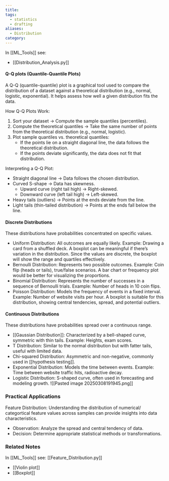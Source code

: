 ```yaml
---
title: 
tags:
  - statistics
  - drafting
aliases:
  - Distribution
category:
---
```

In [[ML_Tools]] see:
- [[Distribution_Analysis.py]]

#### Q-Q plots (Quantile-Quantile Plots)

A Q-Q (quantile-quantile) plot is a graphical tool used to compare the distribution of a dataset against a theoretical distribution (e.g., normal, logistic, exponential). It helps assess how well a given distribution fits the data.

How Q-Q Plots Work:

1. Sort your dataset → Compute the sample quantiles (percentiles).
2. Compute the theoretical quantiles → Take the same number of points from the theoretical distribution (e.g., normal, logistic).
3. Plot sample quantiles vs. theoretical quantiles:
    - If the points lie on a straight diagonal line, the data follows the theoretical distribution.
    - If the points deviate significantly, the data does not fit that distribution.

Interpreting a Q-Q Plot:

- Straight diagonal line → Data follows the chosen distribution.
- Curved S-shape → Data has skewness.
    - Upward curve (right tail high) → Right-skewed.
    - Downward curve (left tail high) → Left-skewed.
- Heavy tails (outliers) → Points at the ends deviate from the line.
- Light tails (thin-tailed distribution) → Points at the ends fall below the line.
#### Discrete Distributions
These distributions have probabilities concentrated on specific values.

- Uniform Distribution: All outcomes are equally likely. Example: Drawing a card from a shuffled deck. A boxplot can be meaningful if there’s variation in the distribution. Since the values are discrete, the boxplot will show the range and quartiles effectively.
- Bernoulli Distribution: Represents two possible outcomes. Example: Coin flip (heads or tails), true/false scenarios. A bar chart or frequency plot would be better for visualizing the proportions.
- Binomial Distribution: Represents the number of successes in a sequence of Bernoulli trials. Example: Number of heads in 10 coin flips.
- Poisson Distribution: Models the frequency of events in a fixed interval. Example: Number of website visits per hour. A boxplot is suitable for this distribution, showing central tendencies, spread, and potential outliers.

#### Continuous Distributions
These distributions have probabilities spread over a continuous range.

- [[Gaussian Distribution]]: Characterized by a bell-shaped curve, symmetric with thin tails. Example: Heights, exam scores.
- T Distribution: Similar to the normal distribution but with fatter tails, useful with limited data.
- Chi-squared Distribution: Asymmetric and non-negative, commonly used in [[hypothesis testing]].
- Exponential Distribution: Models the time between events. Example: Time between website traffic hits, radioactive decay.
- Logistic Distribution: S-shaped curve, often used in forecasting and modeling growth.
  ![[Pasted image 20250308191945.png]]
  

### Practical Applications

Feature Distribution: Understanding the distribution of numerical/ categortical feature values across samples can provide insights into data characteristics.

  - Observation: Analyze the spread and central tendency of data.
  - Decision: Determine appropriate statistical methods or transformations.

### Related Notes

In [[ML_Tools]] see: [[Feature_Distribution.py]]

- [[Violin plot]]
- [[Boxplot]]
